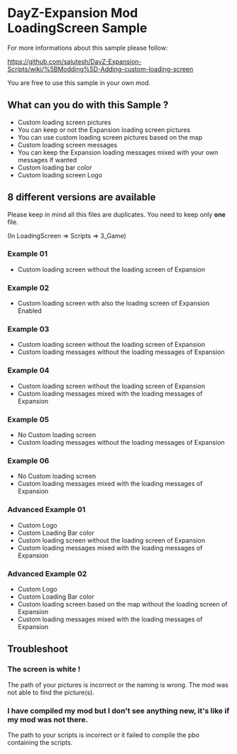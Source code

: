 # DayZ-Expansion Mod LoadingScreen Sample

For more informations about this sample please follow:

https://github.com/salutesh/DayZ-Expansion-Scripts/wiki/%5BModding%5D-Adding-custom-loading-screen

You are free to use this sample in your own mod.

## What can you do with this Sample ?

- Custom loading screen pictures
- You can keep or not the Expansion loading screen pictures
- You can use custom loading screen pictures based on the map
- Custom loading screen messages
- You can keep the Expansion loading messages mixed with your own messages if wanted
- Custom loading bar color
- Custom loading screen Logo

## 8 different versions are available

Please keep in mind all this files are duplicates. You need to keep only **one** file.

(In LoadingScreen => Scripts => 3_Game)

### Example 01
 - Custom loading screen without the loading screen of Expansion
### Example 02
 - Custom loading screen with also the loading screen of Expansion Enabled
### Example 03
 - Custom loading screen without the loading screen of Expansion
 - Custom loading messages without the loading messages of Expansion
### Example 04
 - Custom loading screen without the loading screen of Expansion
 - Custom loading messages mixed with the loading messages of Expansion
### Example 05
 - No Custom loading screen
 - Custom loading messages without the loading messages of Expansion
### Example 06
 - No Custom loading screen
 - Custom loading messages mixed with the loading messages of Expansion
### Advanced Example 01
 - Custom Logo
 - Custom Loading Bar color
 - Custom loading screen without the loading screen of Expansion
 - Custom loading messages mixed with the loading messages of Expansion
### Advanced Example 02
 - Custom Logo
 - Custom Loading Bar color
 - Custom loading screen based on the map without the loading screen of Expansion
 - Custom loading messages mixed with the loading messages of Expansion

## Troubleshoot

### The screen is white !
The path of your pictures is incorrect or the naming is wrong. The mod was not able to find the picture(s).

### I have compiled my mod but I don't see anything new, it's like if my mod was not there.
The path to your scripts is incorrect or it failed to compile the pbo containing the scripts.

